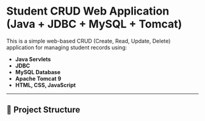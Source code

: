 # Student CRUD Web Application (Java + JDBC + MySQL + Tomcat)

This is a simple web-based CRUD (Create, Read, Update, Delete) application for managing student records using:

- **Java Servlets**
- **JDBC**
- **MySQL Database**
- **Apache Tomcat 9**
- **HTML, CSS, JavaScript**

---

## 📁 Project Structure

